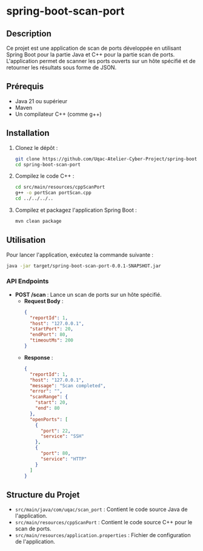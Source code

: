 # spring-boot-scan-port

## Description
Ce projet est une application de scan de ports développée en utilisant Spring Boot pour la partie Java et C++ pour la partie scan de ports. L'application permet de scanner les ports ouverts sur un hôte spécifié et de retourner les résultats sous forme de JSON.

## Prérequis
- Java 21 ou supérieur
- Maven
- Un compilateur C++ (comme g++)

## Installation
1. Clonez le dépôt :
   ```bash
   git clone https://github.com/Uqac-Atelier-Cyber-Project/spring-boot-scan-port.git
   cd spring-boot-scan-port
   ```

2. Compilez le code C++ :
   ```bash
   cd src/main/resources/cppScanPort
   g++ -o portScan portScan.cpp
   cd ../../../..
   ```

3. Compilez et packagez l'application Spring Boot :
   ```bash
   mvn clean package
   ```

## Utilisation
Pour lancer l'application, exécutez la commande suivante :
```bash
java -jar target/spring-boot-scan-port-0.0.1-SNAPSHOT.jar
```

### API Endpoints
- **POST /scan** : Lance un scan de ports sur un hôte spécifié.
    - **Request Body** :
      ```json
      {
        "reportId": 1,
        "host": "127.0.0.1",
        "startPort": 20,
        "endPort": 80,
        "timeoutMs": 200
      }
      ```
    - **Response** :
      ```json
      {
        "reportId": 1,
        "host": "127.0.0.1",
        "message": "Scan completed",
        "error": "",
        "scanRange": {
          "start": 20,
          "end": 80
        },
        "openPorts": [
          {
            "port": 22,
            "service": "SSH"
          },
          {
            "port": 80,
            "service": "HTTP"
          }
        ]
      }
      ```

## Structure du Projet
- `src/main/java/com/uqac/scan_port` : Contient le code source Java de l'application.
- `src/main/resources/cppScanPort` : Contient le code source C++ pour le scan de ports.
- `src/main/resources/application.properties` : Fichier de configuration de l'application.

